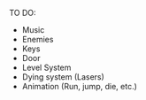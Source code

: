 TO DO:
  - Music
  - Enemies
  - Keys
  - Door
  - Level System
  - Dying system (Lasers)
  - Animation (Run, jump, die, etc.)
